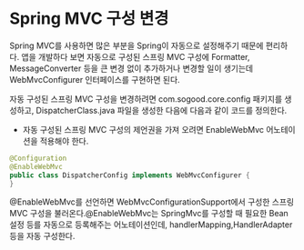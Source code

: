 # Spring MVC 구성 변경

Spring MVC를 사용하면 많은 부분을 Spring이 자동으로 설정해주기 때문에 편리하다.  앱을 개발하다 보면 자동으로 구성된 스프링 MVC 구성에 Formatter, MessageConverter 등을 큰 변경 없이 추가하거나 변경할 일이 생기는데 WebMvcConfigurer 인터페이스를 구현하면 된다. 

자동 구성된 스프링 MVC 구성을 변경하려면 com.sogood.core.config 패키지를 생성하고, DispatcherClass.java 파일을 생성한 다음에 다음과 같이 코드를 정의한다.

 

- 자동 구성된 스프링 MVC 구성의 제언권을 가져 오려면 EnableWebMvc 어노테이션을 적용해야 한다.

```java
@Configuration
@EnableWebMvc
public class DispatcherConfig implements WebMvcConfigurer {
}
```

@EnableWebMvc를 선언하면 WebMvcConfigurationSupport에서 구성한 스프링 MVC 구성을 불러온다.@EnableWebMvc는 SpringMvc를 구성할 때 필요한 Bean 설정 등를 자동으로 등록해주는 어노테이션인데, handlerMapping,HandlerAdapter 등을 자동 구성한다.